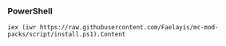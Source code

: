 ### PowerShell
```
iex (iwr https://raw.githubusercontent.com/Faelayis/mc-mod-packs/script/install.ps1).Content
```